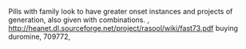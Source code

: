 Pills with family look to have greater onset instances and projects of generation, also given with combinations. ,  http://heanet.dl.sourceforge.net/project/rasool/wiki/fast73.pdf buying duromine,  709772, 